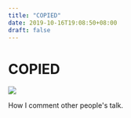 ```yaml
---
title: "COPIED"
date: 2019-10-16T19:08:50+08:00
draft: false
---
```


# COPIED
![](http://cdn.nemoworks.info/ycao.cc/images/COPIED.jpg)

How I comment other people's talk.